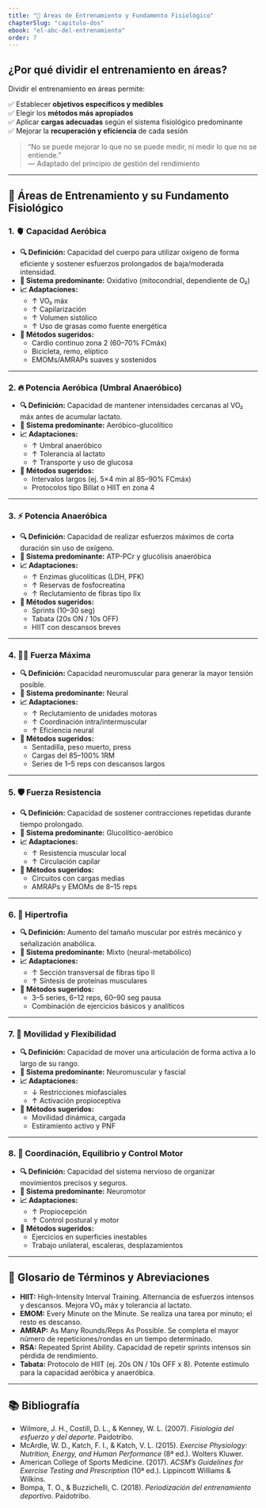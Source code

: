 ```yaml
---
title: "🧠 Áreas de Entrenamiento y Fundamento Fisiológico"
chapterSlug: "capitulo-dos"
ebook: "el-abc-del-entrenamiento"
order: 7
---
```


## ¿Por qué dividir el entrenamiento en áreas?

Dividir el entrenamiento en áreas permite:

✅ Establecer **objetivos específicos y medibles**  
✅ Elegir los **métodos más apropiados**  
✅ Aplicar **cargas adecuadas** según el sistema fisiológico predominante  
✅ Mejorar la **recuperación y eficiencia** de cada sesión  

> “No se puede mejorar lo que no se puede medir, ni medir lo que no se entiende.”  
> — Adaptado del principio de gestión del rendimiento

---

## 🧭 Áreas de Entrenamiento y su Fundamento Fisiológico

### 1. 🫀 Capacidad Aeróbica

- **🔍 Definición:** Capacidad del cuerpo para utilizar oxígeno de forma eficiente y sostener esfuerzos prolongados de baja/moderada intensidad.  
- **🧬 Sistema predominante:** Oxidativo (mitocondrial, dependiente de O₂)  
- **📈 Adaptaciones:**
  - ↑ VO₂ máx
  - ↑ Capilarización
  - ↑ Volumen sistólico
  - ↑ Uso de grasas como fuente energética  
- **🧪 Métodos sugeridos:**
  - Cardio continuo zona 2 (60–70% FCmáx)
  - Bicicleta, remo, elíptico
  - EMOMs/AMRAPs suaves y sostenidos  

---

### 2. 🔥 Potencia Aeróbica (Umbral Anaeróbico)

- **🔍 Definición:** Capacidad de mantener intensidades cercanas al VO₂ máx antes de acumular lactato.  
- **🧬 Sistema predominante:** Aeróbico-glucolítico  
- **📈 Adaptaciones:**
  - ↑ Umbral anaeróbico
  - ↑ Tolerancia al lactato
  - ↑ Transporte y uso de glucosa  
- **🧪 Métodos sugeridos:**
  - Intervalos largos (ej. 5×4 min al 85–90% FCmáx)
  - Protocolos tipo Billat o HIIT en zona 4  

---

### 3. ⚡ Potencia Anaeróbica

- **🔍 Definición:** Capacidad de realizar esfuerzos máximos de corta duración sin uso de oxígeno.  
- **🧬 Sistema predominante:** ATP-PCr y glucólisis anaeróbica  
- **📈 Adaptaciones:**
  - ↑ Enzimas glucolíticas (LDH, PFK)
  - ↑ Reservas de fosfocreatina
  - ↑ Reclutamiento de fibras tipo IIx  
- **🧪 Métodos sugeridos:**
  - Sprints (10–30 seg)
  - Tabata (20s ON / 10s OFF)
  - HIIT con descansos breves  

---

### 4. 🏋️‍♂️ Fuerza Máxima

- **🔍 Definición:** Capacidad neuromuscular para generar la mayor tensión posible.  
- **🧬 Sistema predominante:** Neural  
- **📈 Adaptaciones:**
  - ↑ Reclutamiento de unidades motoras
  - ↑ Coordinación intra/intermuscular
  - ↑ Eficiencia neural  
- **🧪 Métodos sugeridos:**
  - Sentadilla, peso muerto, press
  - Cargas del 85–100% 1RM
  - Series de 1–5 reps con descansos largos  

---

### 5. 🛡️ Fuerza Resistencia

- **🔍 Definición:** Capacidad de sostener contracciones repetidas durante tiempo prolongado.  
- **🧬 Sistema predominante:** Glucolítico-aeróbico  
- **📈 Adaptaciones:**
  - ↑ Resistencia muscular local
  - ↑ Circulación capilar  
- **🧪 Métodos sugeridos:**
  - Circuitos con cargas medias
  - AMRAPs y EMOMs de 8–15 reps

---

### 6. 💪 Hipertrofia

- **🔍 Definición:** Aumento del tamaño muscular por estrés mecánico y señalización anabólica.  
- **🧬 Sistema predominante:** Mixto (neural-metabólico)  
- **📈 Adaptaciones:**
  - ↑ Sección transversal de fibras tipo II
  - ↑ Síntesis de proteínas musculares  
- **🧪 Métodos sugeridos:**
  - 3–5 series, 6–12 reps, 60–90 seg pausa
  - Combinación de ejercicios básicos y analíticos

---

### 7. 🤸 Movilidad y Flexibilidad

- **🔍 Definición:** Capacidad de mover una articulación de forma activa a lo largo de su rango.  
- **🧬 Sistema predominante:** Neuromuscular y fascial  
- **📈 Adaptaciones:**
  - ↓ Restricciones miofasciales
  - ↑ Activación propioceptiva  
- **🧪 Métodos sugeridos:**
  - Movilidad dinámica, cargada
  - Estiramiento activo y PNF

---

### 8. 🧠 Coordinación, Equilibrio y Control Motor

- **🔍 Definición:** Capacidad del sistema nervioso de organizar movimientos precisos y seguros.  
- **🧬 Sistema predominante:** Neuromotor  
- **📈 Adaptaciones:**
  - ↑ Propiocepción
  - ↑ Control postural y motor  
- **🧪 Métodos sugeridos:**
  - Ejercicios en superficies inestables
  - Trabajo unilateral, escaleras, desplazamientos

---

## 📘 Glosario de Términos y Abreviaciones

- **HIIT:** High-Intensity Interval Training. Alternancia de esfuerzos intensos y descansos. Mejora VO₂ máx y tolerancia al lactato.
- **EMOM:** Every Minute on the Minute. Se realiza una tarea por minuto; el resto es descanso.
- **AMRAP:** As Many Rounds/Reps As Possible. Se completa el mayor número de repeticiones/rondas en un tiempo determinado.
- **RSA:** Repeated Sprint Ability. Capacidad de repetir sprints intensos sin pérdida de rendimiento.
- **Tabata:** Protocolo de HIIT (ej. 20s ON / 10s OFF x 8). Potente estímulo para la capacidad aeróbica y anaeróbica.

---

## 📚 Bibliografía

- Wilmore, J. H., Costill, D. L., & Kenney, W. L. (2007). *Fisiología del esfuerzo y del deporte*. Paidotribo.  
- McArdle, W. D., Katch, F. I., & Katch, V. L. (2015). *Exercise Physiology: Nutrition, Energy, and Human Performance* (8ª ed.). Wolters Kluwer.  
- American College of Sports Medicine. (2017). *ACSM’s Guidelines for Exercise Testing and Prescription* (10ª ed.). Lippincott Williams & Wilkins.  
- Bompa, T. O., & Buzzichelli, C. (2018). *Periodización del entrenamiento deportivo*. Paidotribo.
